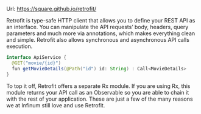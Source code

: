 Url: https://square.github.io/retrofit/

Retrofit is type-safe HTTP client that allows you to define your REST API as an interface. You can manipulate the API requests’ body, headers, query parameters and much more via annotations, which makes everything clean and simple. Retrofit also allows synchronous and asynchronous API calls execution.

```java
interface ApiService {
  @GET("movie/{id}")
  fun getMovieDetails(@Path("id") id: String) : Call<MovieDetails>
}
```

To top it off, Retrofit offers a separate Rx module. If you are using Rx, this module returns your API call as an Observable so you are able to chain it with the rest of your application. These are just a few of the many reasons we at Infinum still love and use Retrofit.